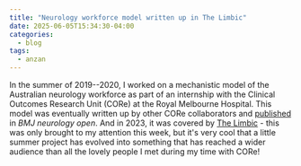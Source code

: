 ```yaml
---
title: "Neurology workforce model written up in The Limbic"
date: 2025-06-05T15:34:30-04:00
categories:
  - blog
tags:
  - anzan
---
```


In the summer of 2019--2020, I worked on a mechanistic model of the Australian 
neurology workforce as part of an internship with the Clinical Outcomes Research Unit (CORe)
at the Royal Melbourne Hospital. This model was eventually written up by other
CORe collaborators and [published](https://pmc.ncbi.nlm.nih.gov/articles/PMC10151858/) 
in *BMJ neurology open*. And in 2023, it was covered by 
[The Limbic](https://thelimbic.com/neurology/neurologist-workforce-crisis-developing-in-australia-anzan-research/) - 
this was only brought to my attention this week, but it's very cool that a little summer
project has evolved into something that has reached a wider audience than all the lovely
people I met during my time with CORe!

